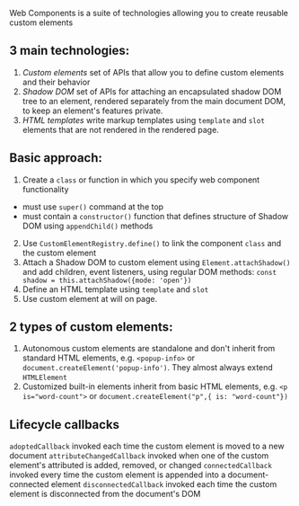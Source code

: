 Web Components is a suite of technologies allowing you to create reusable custom elements

## 3 main technologies:

1. _Custom elements_ set of APIs that allow you to define custom elements and their behavior
2. _Shadow DOM_ set of APIs for attaching an encapsulated shadow DOM tree to an element, rendered separately from the main document DOM, to keep an element's features private.
3. _HTML templates_ write markup templates using `template` and `slot` elements that are not rendered in the rendered page.

## Basic approach:

1. Create a `class` or function in which you specify web component functionality
  - must use `super()` command at the top
  - must contain a `constructor()` function that defines structure of Shadow DOM using `appendChild()` methods

2. Use `CustomElementRegistry.define()` to link the component `class` and the custom element
3. Attach a Shadow DOM to custom element using `Element.attachShadow()` and add children, event listeners, using regular DOM methods: `const shadow = this.attachShadow({mode: 'open'})`
4. Define an HTML template using `template` and `slot`
5. Use custom element at will on page.

## 2 types of custom elements:

1. Autonomous custom elements are standalone and don't inherit from standard HTML elements, e.g. `<popup-info>` or `document.createElement('popup-info')`. They almost always extend `HTMLElement`
2. Customized built-in elements inherit from basic HTML elements, e.g. `<p is="word-count">` or `document.createElement("p",{ is: "word-count"})`

## Lifecycle callbacks

`adoptedCallback` invoked each time the custom element is moved to a new document
`attributeChangedCallback` invoked when one of the custom element's attributed is added, removed, or changed
`connectedCallback` invoked every time the custom element is appended into a document-connected element
`disconnectedCallback` invoked each time the custom element is disconnected from the document's DOM
